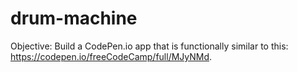 # drum-machine
Objective: Build a CodePen.io app that is functionally similar to this: https://codepen.io/freeCodeCamp/full/MJyNMd.
